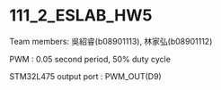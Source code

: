 # 111_2_ESLAB_HW5

Team members: 吳紹睿(b08901113), 林家弘(b08901112)

PWM : 0.05 second period, 50% duty cycle

STM32L475 output port : PWM_OUT(D9)
